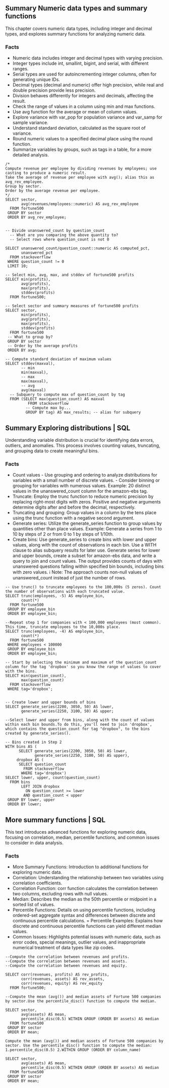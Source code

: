 ## Summary Numeric data types and summary functions 

This chapter covers numeric data types, including integer and decimal types, and explores summary functions for analyzing numeric data.

### Facts
- Numeric data includes integer and decimal types with varying precision.
- Integer types include int, smallint, bigint, and serial, with different ranges.
- Serial types are used for autoincrementing integer columns, often for generating unique IDs.
- Decimal types (decimal and numeric) offer high precision, while real and double precision provide less precision.
- Division behaves differently for integers and decimals, affecting the result.
- Check the range of values in a column using min and max functions.
- Use avg function for the average or mean of column values.
- Explore variance with var_pop for population variance and var_samp for sample variance.
- Understand standard deviation, calculated as the square root of variance.
- Round numeric values to a specified decimal place using the round function.
- Summarize variables by groups, such as tags in a table, for a more detailed analysis.

```
/*
Compute revenue per employee by dividing revenues by employees; use casting to produce a numeric result.
Take the average of revenue per employee with avg(); alias this as avg_rev_employee.
Group by sector.
Order by the average revenue per employee.
*/
SELECT sector, 
       avg(revenues/employees::numeric) AS avg_rev_employee
  FROM fortune500
 GROUP BY sector
 ORDER BY avg_rev_employee;


-- Divide unanswered_count by question_count
  -- What are you comparing the above quantity to?
  -- Select rows where question_count is not 0

SELECT unanswered_count/question_count::numeric AS computed_pct, 
       unanswered_pct
  FROM stackoverflow
 WHERE question_count != 0
 LIMIT 10;

-- Select min, avg, max, and stddev of fortune500 profits
SELECT min(profits),
       avg(profits),
       max(profits),
       stddev(profits)
  FROM fortune500;

-- Select sector and summary measures of fortune500 profits
SELECT sector,
       min(profits),
       avg(profits),
       max(profits),
       stddev(profits)
  FROM fortune500
 -- What to group by?
 GROUP BY sector
 -- Order by the average profits
 ORDER BY avg;

-- Compute standard deviation of maximum values
SELECT stddev(maxval),
       -- min
       min(maxval),
       -- max
       max(maxval),
       -- avg
       avg(maxval)
  -- Subquery to compute max of question_count by tag
  FROM (SELECT max(question_count) AS maxval
          FROM stackoverflow
         -- Compute max by...
         GROUP BY tag) AS max_results; -- alias for subquery
```

## Summary Exploring distributions | SQL

Understanding variable distribution is crucial for identifying data errors, outliers, and anomalies. This process involves counting values, truncating, and grouping data to create meaningful bins.

### Facts
- Count values
       - Use grouping and ordering to analyze distributions for variables with a small number of discrete values.
       - Consider binning or grouping for variables with numerous values.
  Example: 20 distinct values in the unanswered_count column for the amazon-ebs tag.
- Truncate: Employ the trunc function to reduce numeric precision by replacing right-most digits with zeros. Positive and negative arguments determine digits after and before the decimal, respectively.
- Truncating and grouping: Group values in a column by the tens place using the trunc function with a negative second argument.
- Generate series: Utilize the generate_series function to group values by quantities other than place values. Example: Generate a series from 1 to 10 by steps of 2 or from 0 to 1 by steps of 1/10th.
- Create bins: Use generate_series to create bins with lower and upper values, along with the count of observations in each bin. Use a WITH clause to alias subquery results for later use. Generate series for lower and upper bounds, create a subset for amazon-ebs data, and write a query to join and count values. The output provides counts of days with unanswered questions falling within specified bin bounds, including bins with zero values.
ℹ️ Note: The approach counts non-null values of unanswered_count instead of just the number of rows.

```
-- Use trunc() to truncate employees to the 100,000s (5 zeros). Count the number of observations with each truncated value.
SELECT trunc(employees, -5) AS employee_bin,
       count(*)
  FROM fortune500
 GROUP BY employee_bin
 ORDER BY employee_bin;

--Repeat step 1 for companies with < 100,000 employees (most common). This time, truncate employees to the 10,000s place.
SELECT trunc(employees, -4) AS employee_bin,
       count(*)
  FROM fortune500
 WHERE employees < 100000
 GROUP BY employee_bin
 ORDER BY employee_bin;

-- Start by selecting the minimum and maximum of the question_count column for the tag 'dropbox' so you know the range of values to cover with the bins.
SELECT min(question_count), 
       max(question_count)
  FROM stackoverflow
 WHERE tag='dropbox';


-- Create lower and upper bounds of bins
SELECT generate_series(2200, 3050, 50) AS lower,
       generate_series(2250, 3100, 50) AS upper;

--Select lower and upper from bins, along with the count of values within each bin bounds.To do this, you'll need to join 'dropbox', which contains the question_count for tag "dropbox", to the bins created by generate_series().

-- Bins created in Step 2
WITH bins AS (
      SELECT generate_series(2200, 3050, 50) AS lower,
             generate_series(2250, 3100, 50) AS upper),
     dropbox AS (
      SELECT question_count 
        FROM stackoverflow
       WHERE tag='dropbox') 
SELECT lower, upper, count(question_count) 
  FROM bins
       LEFT JOIN dropbox
         ON question_count >= lower 
        AND question_count < upper
 GROUP BY lower, upper
 ORDER BY lower;
```

## More summary functions | SQL
This text introduces advanced functions for exploring numeric data, focusing on correlation, median, percentile functions, and common issues to consider in data analysis.

### Facts
- More Summary Functions: Introduction to additional functions for exploring numeric data.
- Correlation: Understanding the relationship between two variables using correlation coefficients.
- Correlation Function: corr function calculates the correlation between two columns, excluding rows with null values.
- Median: Describes the median as the 50th percentile or midpoint in a sorted list of values.
- Percentile Functions: Details on using percentile functions, including ordered-set aggregate syntax and differences between discrete and continuous percentile calculations.
= Percentile Examples: Explains how discrete and continuous percentile functions can yield different median values.
- Common Issues: Highlights potential issues with numeric data, such as error codes, special meanings, outlier values, and inappropriate numerical treatment of data types like zip codes.

```
--Compute the correlation between revenues and profits.
--Compute the correlation between revenues and assets.
--Compute the correlation between revenues and equity.

SELECT corr(revenues, profits) AS rev_profits,
       corr(revenues, assets) AS rev_assets,
       corr(revenues, equity) AS rev_equity 
  FROM fortune500;

--Compute the mean (avg()) and median assets of Fortune 500 companies by sector.Use the percentile_disc() function to compute the median.

SELECT sector, 
       avg(assets) AS mean,
       percentile_disc(0.5) WITHIN GROUP (ORDER BY assets) AS median
  FROM fortune500
 GROUP BY sector
 ORDER BY mean;
```
```
Compute the mean (avg()) and median assets of Fortune 500 companies by sector. Use the percentile_disc() function to compute the median: 1.percentile_disc(0.5) 2.WITHIN GROUP (ORDER BY column_name)

SELECT sector, 
       avg(assets) AS mean,
       percentile_disc(0.5) WITHIN GROUP (ORDER BY assets) AS median
  FROM fortune500
 GROUP BY sector
 ORDER BY mean;

```
